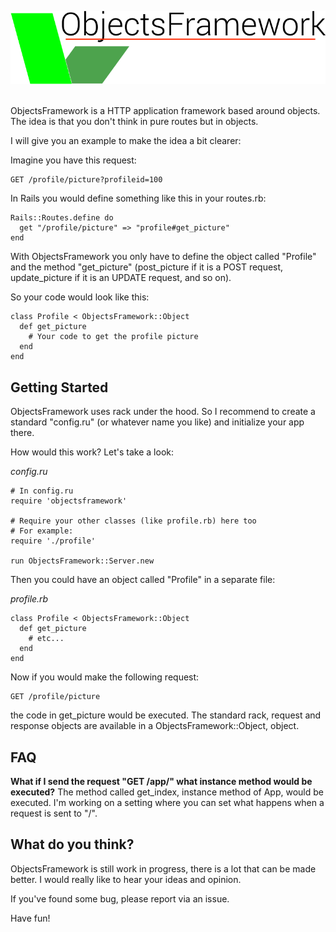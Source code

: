 ![Logo](images/logo.png)

<br/>
ObjectsFramework is a HTTP application framework based around objects.
The idea is that you don't think in pure routes but in objects.

I will give you an example to make the idea a bit clearer:

Imagine you have this request:
```
GET /profile/picture?profileid=100
```

In Rails you would define something like this in your routes.rb:

```
Rails::Routes.define do
  get "/profile/picture" => "profile#get_picture"
end
```

With ObjectsFramework you only have to define the object called "Profile" and the method "get_picture" (post_picture if it is a POST request, update_picture if it is an UPDATE request, and so on).

So your code would look like this:
```
class Profile < ObjectsFramework::Object
  def get_picture
    # Your code to get the profile picture
  end
end
```

## Getting Started
ObjectsFramework uses rack under the hood. So I recommend to create a standard "config.ru" (or whatever name you like) and initialize your app there.

How would this work? Let's take a look:

_config.ru_
```
# In config.ru
require 'objectsframework'

# Require your other classes (like profile.rb) here too
# For example:
require './profile'

run ObjectsFramework::Server.new
```

Then you could have an object called "Profile" in a separate file:

_profile.rb_
```
class Profile < ObjectsFramework::Object
  def get_picture
    # etc...
  end
end
```

Now if you would make the following request:
```
GET /profile/picture
```

the code in get_picture would be executed. The standard rack, request and response objects are available in a ObjectsFramework::Object, object.

## FAQ

__What if I send the request "GET /app/" what instance method would be executed?__
The method called get_index, instance method of App, would be executed. I'm working on a setting where you can set what happens when a request is sent to "/".

## What do you think?

ObjectsFramework is still work in progress, there is a lot that can be made better. I would really like to hear your ideas and opinion.

If you've found some bug, please report via an issue.

Have fun!
